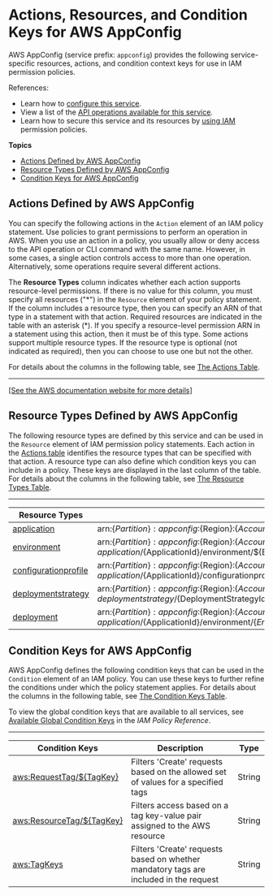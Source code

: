 # Actions, Resources, and Condition Keys for AWS AppConfig<a name="list_awsappconfig"></a>

AWS AppConfig \(service prefix: `appconfig`\) provides the following service\-specific resources, actions, and condition context keys for use in IAM permission policies\.

References:
+ Learn how to [configure this service](https://docs.aws.amazon.com/systems-manager/latest/userguide/appconfig.html)\.
+ View a list of the [API operations available for this service](https://docs.aws.amazon.com/appconfig/2019-10-09/APIReference/Welcome.html)\.
+ Learn how to secure this service and its resources by [using IAM](https://docs.aws.amazon.com/systems-manager/latest/userguide/appconfig-getting-started-permissions.html) permission policies\.

**Topics**
+ [Actions Defined by AWS AppConfig](#awsappconfig-actions-as-permissions)
+ [Resource Types Defined by AWS AppConfig](#awsappconfig-resources-for-iam-policies)
+ [Condition Keys for AWS AppConfig](#awsappconfig-policy-keys)

## Actions Defined by AWS AppConfig<a name="awsappconfig-actions-as-permissions"></a>

You can specify the following actions in the `Action` element of an IAM policy statement\. Use policies to grant permissions to perform an operation in AWS\. When you use an action in a policy, you usually allow or deny access to the API operation or CLI command with the same name\. However, in some cases, a single action controls access to more than one operation\. Alternatively, some operations require several different actions\.

The **Resource Types** column indicates whether each action supports resource\-level permissions\. If there is no value for this column, you must specify all resources \("\*"\) in the `Resource` element of your policy statement\. If the column includes a resource type, then you can specify an ARN of that type in a statement with that action\. Required resources are indicated in the table with an asterisk \(\*\)\. If you specify a resource\-level permission ARN in a statement using this action, then it must be of this type\. Some actions support multiple resource types\. If the resource type is optional \(not indicated as required\), then you can choose to use one but not the other\.

For details about the columns in the following table, see [The Actions Table](reference_policies_actions-resources-contextkeys.md#actions_table)\.


****  
[\[See the AWS documentation website for more details\]](http://docs.aws.amazon.com/IAM/latest/UserGuide/list_awsappconfig.html)

## Resource Types Defined by AWS AppConfig<a name="awsappconfig-resources-for-iam-policies"></a>

The following resource types are defined by this service and can be used in the `Resource` element of IAM permission policy statements\. Each action in the [Actions table](#awsappconfig-actions-as-permissions) identifies the resource types that can be specified with that action\. A resource type can also define which condition keys you can include in a policy\. These keys are displayed in the last column of the table\. For details about the columns in the following table, see [The Resource Types Table](reference_policies_actions-resources-contextkeys.md#resources_table)\.


****  

| Resource Types | ARN | Condition Keys | 
| --- | --- | --- | 
|   [ application ](https://docs.aws.amazon.com/systems-manager/latest/userguide/appconfig-creating-application.html)  |  arn:$\{Partition\}:appconfig:$\{Region\}:$\{Account\}:application/$\{ApplicationId\}  |   [ aws:ResourceTag/$\{TagKey\} ](#awsappconfig-aws_ResourceTag___TagKey_)   | 
|   [ environment ](https://docs.aws.amazon.com/systems-manager/latest/userguide/appconfig-creating-environment.html)  |  arn:$\{Partition\}:appconfig:$\{Region\}:$\{Account\}:application/$\{ApplicationId\}/environment/$\{EnvironmentId\}  |   [ aws:ResourceTag/$\{TagKey\} ](#awsappconfig-aws_ResourceTag___TagKey_)   | 
|   [ configurationprofile ](https://docs.aws.amazon.com/systems-manager/latest/userguide/appconfig-creating-configuration-profile.html)  |  arn:$\{Partition\}:appconfig:$\{Region\}:$\{Account\}:application/$\{ApplicationId\}/configurationprofile/$\{ConfigurationProfileId\}  |   [ aws:ResourceTag/$\{TagKey\} ](#awsappconfig-aws_ResourceTag___TagKey_)   | 
|   [ deploymentstrategy ](https://docs.aws.amazon.com/systems-manager/latest/userguide/appconfig-creating-deployment-strategy.html)  |  arn:$\{Partition\}:appconfig:$\{Region\}:$\{Account\}:deploymentstrategy/$\{DeploymentStrategyId\}  |   [ aws:ResourceTag/$\{TagKey\} ](#awsappconfig-aws_ResourceTag___TagKey_)   | 
|   [ deployment ](https://docs.aws.amazon.com/systems-manager/latest/userguide/appconfig-deploying.html)  |  arn:$\{Partition\}:appconfig:$\{Region\}:$\{Account\}:application/$\{ApplicationId\}/environment/$\{EnvironmentId\}/deployment/$\{DeploymentNumber\}  |   [ aws:ResourceTag/$\{TagKey\} ](#awsappconfig-aws_ResourceTag___TagKey_)   | 

## Condition Keys for AWS AppConfig<a name="awsappconfig-policy-keys"></a>

AWS AppConfig defines the following condition keys that can be used in the `Condition` element of an IAM policy\. You can use these keys to further refine the conditions under which the policy statement applies\. For details about the columns in the following table, see [The Condition Keys Table](reference_policies_actions-resources-contextkeys.md#context_keys_table)\.

To view the global condition keys that are available to all services, see [Available Global Condition Keys](reference_policies_condition-keys.html#AvailableKeys) in the *IAM Policy Reference*\.


****  

| Condition Keys | Description | Type | 
| --- | --- | --- | 
|   [ aws:RequestTag/$\{TagKey\} ](https://docs.aws.amazon.com/systems-manager/latest/userguide/auth-and-access-control-iam-access-control-identity-based.html#policy-conditions)  | Filters 'Create' requests based on the allowed set of values for a specified tags | String | 
|   [ aws:ResourceTag/$\{TagKey\} ](https://docs.aws.amazon.com/systems-manager/latest/userguide/auth-and-access-control-iam-access-control-identity-based.html#policy-conditions)  | Filters access based on a tag key\-value pair assigned to the AWS resource | String | 
|   [ aws:TagKeys ](https://docs.aws.amazon.com/systems-manager/latest/userguide/auth-and-access-control-iam-access-control-identity-based.html#policy-conditions)  | Filters 'Create' requests based on whether mandatory tags are included in the request | String | 